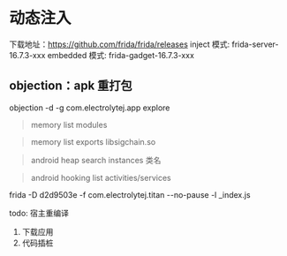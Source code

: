 # 动态注入

下载地址：https://github.com/frida/frida/releases
inject 模式: frida-server-16.7.3-xxx
embedded 模式: frida-gadget-16.7.3-xxx


## objection：apk 重打包

objection -d -g com.electrolytej.app explore

> memory list modules

> memory list exports libsigchain.so

> android heap search instances 类名

> android hooking list activities/services

frida -D d2d9503e -f com.electrolytej.titan --no-pause -l _index.js

[//]: # (## LIEF:修改 so)

todo:
宿主重编译
  1. 下载应用
  2. 代码插桩
